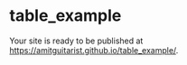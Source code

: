 # table_example

Your site is ready to be published at https://amitguitarist.github.io/table_example/.
